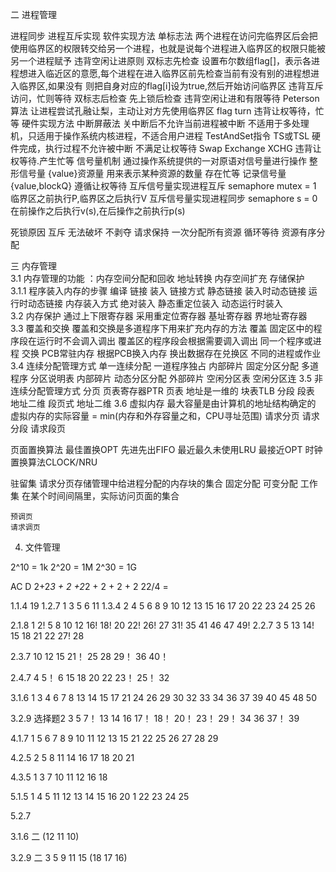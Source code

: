 二 进程管理

进程同步
进程互斥实现
 软件实现方法
  单标志法 两个进程在访问完临界区后会把使用临界区的权限转交给另一个进程，也就是说每个进程进入临界区的权限只能被另一个进程赋予
          违背空闲让进原则
  双标志先检查 设置布尔数组flag[]，表示各进程想进入临近区的意愿,每个进程在进入临界区前先检查当前有没有别的进程想进入临界区,如果没有
              则把自身对应的flag[i]设为true,然后开始访问临界区
              违背互斥访问，忙则等待
  双标志后检查 先上锁后检查
              违背空闲让进和有限等待
  Peterson算法 让进程尝试孔融让梨，主动让对方先使用临界区 flag turn
               违背让权等待，忙等
 硬件实现方法
  中断屏蔽法 关中断后不允许当前进程被中断
            不适用于多处理机，只适用于操作系统内核进程，不适合用户进程
  TestAndSet指令 TS或TSL 硬件完成，执行过程不允许被中断
            不满足让权等待
  Swap Exchange XCHG
            违背让权等待.产生忙等
信号量机制 通过操作系统提供的一对原语对信号量进行操作
  整形信号量 {value}资源量 用来表示某种资源的数量  存在忙等
  记录信号量 {value,blockQ}  遵循让权等待
互斥信号量实现进程互斥 semaphore mutex = 1 临界区之前执行P,临界区之后执行V
互斥信号量实现进程同步 semaphore s = 0 在前操作之后执行v(s),在后操作之前执行p(s)

死锁原因
  互斥      无法破坏
  不剥夺
  请求保持  一次分配所有资源
  循环等待  资源有序分配

三 内存管理  
3.1 内存管理的功能 ：内存空间分配和回收 地址转换 内存空间扩充 存储保护  
3.1.1 程序装入内存的步骤 编译 链接 装入
        链接方式 静态链接 装入时动态链接 运行时动态链接
        内存装入方式 绝对装入 静态重定位装入 动态运行时装入  
3.2 内存保护
      通过上下限寄存器
      采用重定位寄存器 基址寄存器 界地址寄存器  
3.3 覆盖和交换 覆盖和交换是多道程序下用来扩充内存的方法
    覆盖
      固定区中的程序段在运行时不会调入调出
      覆盖区的程序段会根据需要调入调出
      同一个程序或进程
    交换
      PCB常驻内存 根据PCB换入内存 换出数据存在兑换区
      不同的进程或作业
3.4 连续分配管理方式
        单一连续分配 一道程序独占 内部碎片
        固定分区分配  多道程序 分区说明表 内部碎片
        动态分区分配  外部碎片
           空闲分区表
           空闲分区连
3.5 非连续分配管理方式
       分页  页表寄存器PTR 页表 地址是一维的
             块表TLB
       分段  段表 地址二维
       段页式 地址二维
3.6 虚拟内存
 最大容量是由计算机的地址结构确定的
 虚拟内存的实际容量 = min(内存和外存容量之和，CPU寻址范围)
 请求分页
 请求分段
 请求段页

 页面置换算法
   最佳置换OPT
   先进先出FIFO
   最近最久未使用LRU 最接近OPT
   时钟置换算法CLOCK/NRU

   驻留集 请求分页存储管理中给进程分配的内存块的集合 固定分配 可变分配
   工作集      在某个时间间隔里，实际访问页面的集合

    预调页
    请求调页

4. 文件管理

2^10 = 1k
2^20 = 1M
2^30 = 1G

AC D
2+2*3 + 2 +2*2 + 2 + 2 + 2
22/4 =

1.1.4
 19
1.2.7
 1 3 5 6 11
1.3.4
2 4 5 6 8 9 10 12 13 15 16 17 20 22 23 24 25 26

2.1.8
1 2! 5 8 10 12 16! 18! 20 22! 26! 27 31! 35 41 46 47 49!
2.2.7
3 5 13 14! 15 18 21 22 27! 28

2.3.7
10 12 15 21！ 25 28 29！ 36 40！

2.4.7
4 5！ 6 15 18 20 22 23！ 25！ 32

3.1.6
1 3 4 6 7 8 13 14 15 17 21 24 26 29 30 32 33 34 36 37 39 40 45 48 50

3.2.9 选择题2
3 5 7！ 13 14 16 17！ 18！ 20！ 23！ 29！ 34 36 37！ 39

4.1.7
1 5 6 7 8 9 10 11 12 13 15 21 22 25 26 27 28 29

4.2.5
2 5 8 11 14 16 17 18 20 21

4.3.5
1 3 7 10 11 12 16 18

5.1.5
1 4 5 11 12 13 14 15 16 20 1 22 23 24 25

5.2.7

3.1.6 二
(12 11 10)

3.2.9 二
 3 5 9 11 15 (18 17 16)
